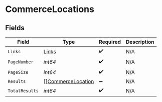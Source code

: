 # CommerceLocations


## Fields

| Field                                                         | Type                                                          | Required                                                      | Description                                                   |
| ------------------------------------------------------------- | ------------------------------------------------------------- | ------------------------------------------------------------- | ------------------------------------------------------------- |
| `Links`                                                       | [Links](../../models/shared/links.md)                         | :heavy_check_mark:                                            | N/A                                                           |
| `PageNumber`                                                  | *int64*                                                       | :heavy_check_mark:                                            | N/A                                                           |
| `PageSize`                                                    | *int64*                                                       | :heavy_check_mark:                                            | N/A                                                           |
| `Results`                                                     | [][CommerceLocation](../../models/shared/commercelocation.md) | :heavy_minus_sign:                                            | N/A                                                           |
| `TotalResults`                                                | *int64*                                                       | :heavy_check_mark:                                            | N/A                                                           |